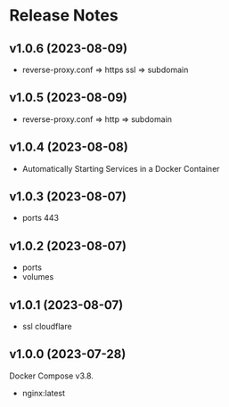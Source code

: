 # Release Notes

## v1.0.6 (2023-08-09)

- reverse-proxy.conf => https ssl => subdomain

## v1.0.5 (2023-08-09)

- reverse-proxy.conf => http => subdomain

## v1.0.4 (2023-08-08)

- Automatically Starting Services in a Docker Container

## v1.0.3 (2023-08-07)

- ports 443

## v1.0.2 (2023-08-07)

- ports
- volumes

## v1.0.1 (2023-08-07)

- ssl cloudflare

## v1.0.0 (2023-07-28)

Docker Compose v3.8.

- nginx:latest

